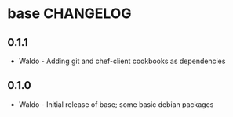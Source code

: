 base CHANGELOG
==============

0.1.1
-----
- Waldo - Adding git and chef-client cookbooks as dependencies


0.1.0
-----
- Waldo - Initial release of base; some basic debian packages

